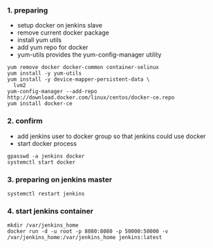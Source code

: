 ### 1. preparing

- setup docker on jenkins slave
- remove current docker package
- install yum utils
- add yum repo for docker
- yum-utils provides the yum-config-manager utility

```
yum remove docker docker-common container-selinux
yum install -y yum-utils
yum install -y device-mapper-persistent-data \
  lvm2
yum-config-manager --add-repo http://download.docker.com/linux/centos/docker-ce.repo
yum install docker-ce
```


### 2. confirm

- add jenkins user to docker group so that jenkins could use docker
- start docker process

```
gpasswd -a jenkins docker
systemctl start docker
```


### 3. preparing on jenkins master

```
systemctl restart jenkins
```


### 4. start jenkins container


```
mkdir /var/jenkins_home
docker run -d -u root -p 8080:8080 -p 50000:50000 -v /var/jenkins_home:/var/jenkins_home jenkins:latest
```
